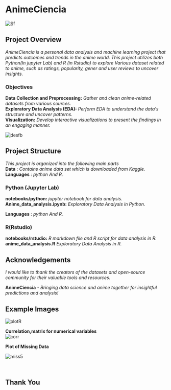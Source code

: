 # AnimeCiencia



![Sf](https://github.com/Chandrikajoshi123/AnimeCiencia/assets/100508364/f3ffdc98-726f-4095-8fc0-8d1916aca791)

## Project Overview
_AnimeCiencia is a personal data analysis and machine learning project that predicts outcomes and trends in the anime world. This project utilizes both Python(In jupyter Lab) and R (in Rstudio) to explore Various dataset related to anime, such as ratings, popularity, gener and user reviews to uncover insights._

### Objectives
**Data Collection and Preprocessing:**  _Gather and clean anime-related datasets from various sources._
<br>
**Exploratory Data Analysis (EDA):**  _Perform EDA to understand the data's structure and uncover patterns._
<br>
**Visualization:** _Develop interactive visualizations to present the findings in an engaging manner._

![desfb](https://github.com/Chandrikajoshi123/AnimeCiencia/assets/100508364/50b6ab4b-5fb8-4dc2-8f71-c5ff0c1e9a24)


## Project Structure
_This project is organized into the following main parts_ <br>
**Data** : _Contains anime data set which is downloaded from Kaggle._ <br>
**Languages** : _python And R._ <br>
### Python (Jupyter Lab)
  **notebooks/python:** _jupyter notebook for data analysis._
  **Anime_data_analysis.ipynb:** _Exploratory Data Analysis in Python._ <br>

**Languages** : _python And R._ <br>
### R(Rstudio)
**notebooks/rstudio:** _R markdown file and R script for data analysis in R._ <br>
**anime_data_analysis.R** _Exploratory Data Analysis in R._

## Acknowledgements
_I would like to thank the creators of the datasets and open-source community for their valuable tools and resources._

**AnimeCiencia** - _Bringing data science and anime together for insightful predictions and analysis!_

## Example Images


![plotR](https://github.com/Chandrikajoshi123/AnimeCiencia/assets/100508364/9dc5d09f-eb93-4c42-8664-a4736bc23134)


**Correlation,matrix for numerical variables** <br>
![corr](https://github.com/Chandrikajoshi123/AnimeCiencia/assets/100508364/a47b4682-648d-456d-ad16-5f5beefab6e0)

**Plot of Missing Data** <br>

![miss5](https://github.com/Chandrikajoshi123/AnimeCiencia/assets/100508364/2172f3d0-d522-4a15-ba08-3a75ed7bdf7b)



<br>

## Thank You
